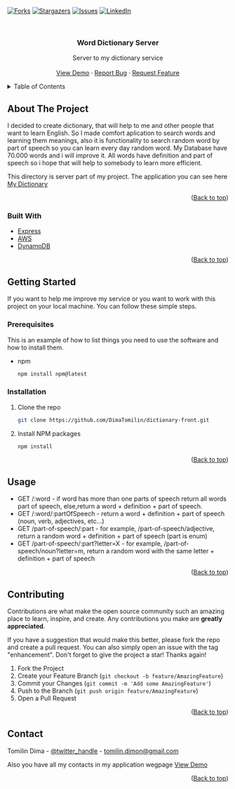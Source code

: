 <div id="top"></div>

[![Forks][forks-shield]][forks-url]
[![Stargazers][stars-shield]][stars-url]
[![Issues][issues-shield]][issues-url]
[![LinkedIn][linkedin-shield]][linkedin-url]

<!-- PROJECT LOGO -->
<br />
<div align="center">
<h3 align="center">Word Dictionary Server</h3>

  <p align="center">
    Server to my dictionary service
    <br />
    <br />
    <a href="http://dima-app-dictionary.s3-website-us-east-1.amazonaws.com">View Demo</a>
    ·
    <a href="https://github.com/DimaTomilin/dictionary-back/issues">Report Bug</a>
    ·
    <a href="https://github.com/DimaTomilin/dictionary-back/issues">Request Feature</a>
  </p>
</div>

<!-- TABLE OF CONTENTS -->
<details>
  <summary>Table of Contents</summary>
  <ol>
    <li>
      <a href="#about-the-project">About The Project</a>
      <ul>
        <li><a href="#built-with">Built With</a></li>
      </ul>
    </li>
    <li>
      <a href="#getting-started">Getting Started</a>
      <ul>
        <li><a href="#prerequisites">Prerequisites</a></li>
        <li><a href="#installation">Installation</a></li>
      </ul>
    </li>
    <li><a href="#usage">Usage</a></li>
    <li><a href="#contributing">Contributing</a></li>
    <li><a href="#contact">Contact</a></li>
  </ol>
</details>

<!-- ABOUT THE PROJECT -->

## About The Project

I decided to create dictionary, that will help to me and other people that want to learn English. So I made comfort aplication to search words and learning them meanings, also it is functionality to search random word by part of speech so you can learn every day random word.
My Database have 70.000 words and i will improve it. All words have definition and part of speech so i hope that will help to somebody to learn more efficient.

This directory is server part of my project. The application you can see here [My Dictionary](http://dima-app-dictionary.s3-website-us-east-1.amazonaws.com)

<p align="right">(<a href="#top">Back to top</a>)</p>

### Built With

- [Express](https://expressjs.com/)
- [AWS](https://docs.aws.amazon.com/)
- [DynamoDB](https://aws.amazon.com/dynamodb/)

<p align="right">(<a href="#top">Back to top</a>)</p>

<!-- GETTING STARTED -->

## Getting Started

If you want to help me improve my service or you want to work with this project on your local machine. You can follow these simple steps.

### Prerequisites

This is an example of how to list things you need to use the software and how to install them.

- npm
  ```sh
  npm install npm@latest
  ```

### Installation

1. Clone the repo
   ```sh
   git clone https://github.com/DimaTomilin/dictionary-front.git
   ```
2. Install NPM packages
   ```sh
   npm install
   ```

<p align="right">(<a href="#top">Back to top</a>)</p>

<!-- USAGE EXAMPLES -->

## Usage

- GET /:word - if word has more than one parts of speech return all words part of speech, else,return a word + definition + part of speech.
- GET /:word/:partOfSpeech - return a word + definition + part of speech (noun, verb, adjectives, etc...)
- GET /part-of-speech/:part - for example, /part-of-speech/adjective, return a random word + definition + part of speech (part is enum)
- GET /part-of-speech/:part?letter=X - for example, /part-of-speech/noun?letter=m, return a random word with the same letter + definition + part of speech

<p align="right">(<a href="#top">Back to top</a>)</p>

<!-- ROADMAP -->

## Contributing

Contributions are what make the open source community such an amazing place to learn, inspire, and create. Any contributions you make are **greatly appreciated**.

If you have a suggestion that would make this better, please fork the repo and create a pull request. You can also simply open an issue with the tag "enhancement".
Don't forget to give the project a star! Thanks again!

1. Fork the Project
2. Create your Feature Branch (`git checkout -b feature/AmazingFeature`)
3. Commit your Changes (`git commit -m 'Add some AmazingFeature'`)
4. Push to the Branch (`git push origin feature/AmazingFeature`)
5. Open a Pull Request

<p align="right">(<a href="#top">Back to top</a>)</p>

## Contact

Tomilin Dima - [@twitter_handle](https://twitter.com/TomilinDima) - tomilin.dimon@gmail.com

Also you have all my contacts in my application wegpage <a href="http://dima-app-dictionary.s3-website-us-east-1.amazonaws.com">View Demo</a>

<p align="right">(<a href="#top">Back to top</a>)</p>

<!-- MARKDOWN LINKS & IMAGES -->
<!-- https://www.markdownguide.org/basic-syntax/#reference-style-links -->

[issues-shield]: https://img.shields.io/badge/Issues-0-red
[issues-url]: https://github.com/DimaTomilin/dictionary-back/issues
[forks-shield]: https://img.shields.io/badge/Forks-0-green
[forks-url]: https://github.com/DimaTomilin/dictionary-back/network/members
[stars-shield]: https://img.shields.io/badge/Stars-0-yellow
[stars-url]: https://github.com/DimaTomilin/dictionary-back/stargazers
[linkedin-shield]: https://img.shields.io/badge/LinkedIn-LinkedIn-blue.svg?style=flat&logo=linkedin
[linkedin-url]: https://www.linkedin.com/in/dima-tomilin/
